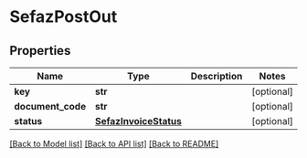 # SefazPostOut

## Properties
Name | Type | Description | Notes
------------ | ------------- | ------------- | -------------
**key** | **str** |  | [optional] 
**document_code** | **str** |  | [optional] 
**status** | [**SefazInvoiceStatus**](SefazInvoiceStatus.md) |  | [optional] 

[[Back to Model list]](../README.md#documentation-for-models) [[Back to API list]](../README.md#documentation-for-api-endpoints) [[Back to README]](../README.md)


